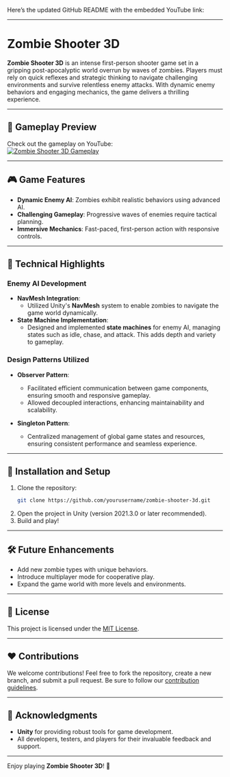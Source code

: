 Here’s the updated GitHub README with the embedded YouTube link:

---

# Zombie Shooter 3D

**Zombie Shooter 3D** is an intense first-person shooter game set in a gripping post-apocalyptic world overrun by waves of zombies. Players must rely on quick reflexes and strategic thinking to navigate challenging environments and survive relentless enemy attacks. With dynamic enemy behaviors and engaging mechanics, the game delivers a thrilling experience.

---

## 🎥 **Gameplay Preview**
Check out the gameplay on YouTube:  
[![Zombie Shooter 3D Gameplay](https://img.youtube.com/vi/OYiPKFI9v2g/0.jpg)](https://youtu.be/OYiPKFI9v2g)

---

## 🎮 **Game Features**
- **Dynamic Enemy AI**: Zombies exhibit realistic behaviors using advanced AI.
- **Challenging Gameplay**: Progressive waves of enemies require tactical planning.
- **Immersive Mechanics**: Fast-paced, first-person action with responsive controls.

---

## 🧠 **Technical Highlights**

### **Enemy AI Development**
- **NavMesh Integration**:
  - Utilized Unity's **NavMesh** system to enable zombies to navigate the game world dynamically.
- **State Machine Implementation**:
  - Designed and implemented **state machines** for enemy AI, managing states such as idle, chase, and attack. This adds depth and variety to gameplay.

### **Design Patterns Utilized**
- **Observer Pattern**:
  - Facilitated efficient communication between game components, ensuring smooth and responsive gameplay.
  - Allowed decoupled interactions, enhancing maintainability and scalability.
  
- **Singleton Pattern**:
  - Centralized management of global game states and resources, ensuring consistent performance and seamless experience.

---

## 🚀 **Installation and Setup**
1. Clone the repository:
   ```bash
   git clone https://github.com/yourusername/zombie-shooter-3d.git
   ```
2. Open the project in Unity (version 2021.3.0 or later recommended).
3. Build and play!

---

## 🛠️ **Future Enhancements**
- Add new zombie types with unique behaviors.
- Introduce multiplayer mode for cooperative play.
- Expand the game world with more levels and environments.

---

## 📜 **License**
This project is licensed under the [MIT License](LICENSE).

---

## ❤️ **Contributions**
We welcome contributions! Feel free to fork the repository, create a new branch, and submit a pull request. Be sure to follow our [contribution guidelines](CONTRIBUTING.md).

---

## 🤝 **Acknowledgments**
- **Unity** for providing robust tools for game development.
- All developers, testers, and players for their invaluable feedback and support.

---

Enjoy playing **Zombie Shooter 3D**! 🚀
